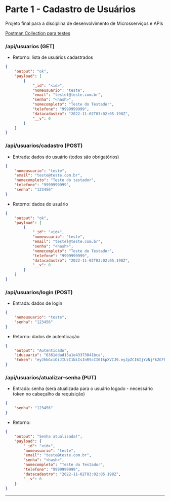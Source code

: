 # Parte 1 - Cadastro de Usuários
Projeto final para a disciplina de desenvolvimento de Microsserviços e APIs

[Postman Collection para testes](https://github.com/rafael-pa/mba-fiap-apis/blob/master/Projeto%20final%20-%20parte%201.postman_collection.json)

### /api/usuarios (GET)
- Retorno: lista de usuários cadastrados
```json
{
    "output": "ok",
    "payload": [
        {
            "_id": "<id>",
            "nomeusuario": "teste",
            "email": "testel@teste.com.br",
            "senha": "<hash>",
            "nomecompleto": "Teste do Testador",
            "telefone": "9999999999",
            "datacadastro": "2022-11-02T03:02:05.198Z",
            "__v": 0
        }
    ]
}
```

### /api/usuarios/cadastro (POST)
- Entrada: dados do usuário (todos são obrigatórios)
```json
{
    "nomeusuario": "teste",
    "email": "teste@teste.com.br",
    "nomecompleto": "Teste do testador",
    "telefone": "9999999999",    
    "senha": "123456"
}
```
- Retorno: dados do usuário
```json
{
    "output": "ok",
    "payload": [
        {
            "_id": "<id>",
            "nomeusuario": "teste",
            "email": "testel@teste.com.br",
            "senha": "<hash>",
            "nomecompleto": "Teste do Testador",
            "telefone": "9999999999",
            "datacadastro": "2022-11-02T03:02:05.198Z",
            "__v": 0
        }
    ]
}
```

### /api/usuarios/login (POST)
- Entrada: dados de login
```json
{
    "nomeusuario": "teste",
    "senha": "123456"
}
```
- Retorno: dados de autenticação
```json
{
    "output": "Autenticado",
    "idusuario": "6361ddad13a1e43373041bca",
    "token": "eyJhbGciOiJIUzI1NiIsInR5cCI6IkpXVCJ9.eyJpZCI6IjYzNjFkZGFkMTNhMWU0MzM3MzA0MWJjYSIsImVtYWlsIjoicmFmYWVsQHRlc3RlLmNvbS5iciIsImlhdCI6MTY2NzM1OTY0MSwiZXhwIjoxNjY3NDQ2MDQxfQ.VjfFAQ94OEg8TzXUVoWreI33L-_U4x6hh65lJp1W5d4"
}
```

### /api/usuarios/atualizar-senha (PUT)
- Entrada: senha (será atualizada para o usuário logado - necessário token no cabeçalho da requisição)
```json
{
    "senha": "123456"
}
```
- Retorno:
```json
{
    "output": "Senha atualizada!",
    "payload": {
        "_id": "<id>",
        "nomeusuario": "teste",
        "email": "teste@teste.com.br",
        "senha": "<hash>",
        "nomecompleto": "Teste do Testador",
        "telefone": "9999999999",
        "datacadastro": "2022-11-02T03:02:05.198Z",
        "__v": 0
    }
}
```

------------

